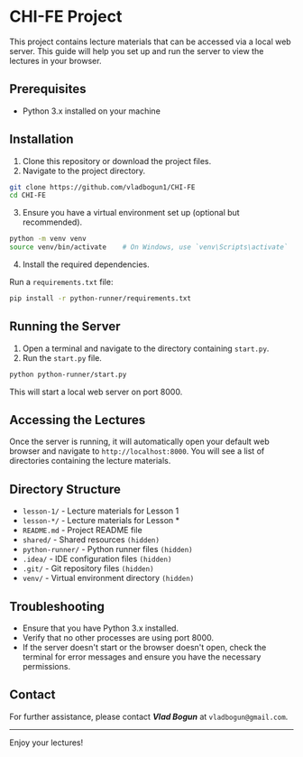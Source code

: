 
# CHI-FE Project

This project contains lecture materials that can be accessed via a local web server. This guide will help you set up and run the server to view the lectures in your browser.

## Prerequisites

- Python 3.x installed on your machine

## Installation

1. Clone this repository or download the project files.
2. Navigate to the project directory.

```bash
git clone https://github.com/vladbogun1/CHI-FE
cd CHI-FE
```

3. Ensure you have a virtual environment set up (optional but recommended).

```bash
python -m venv venv
source venv/bin/activate    # On Windows, use `venv\Scripts\activate`
```

4. Install the required dependencies.

Run a `requirements.txt` file:


```bash
pip install -r python-runner/requirements.txt
```

## Running the Server

1. Open a terminal and navigate to the directory containing `start.py`.
2. Run the `start.py` file.

```bash
python python-runner/start.py
```

This will start a local web server on port 8000.

## Accessing the Lectures

Once the server is running, it will automatically open your default web browser and navigate to `http://localhost:8000`. You will see a list of directories containing the lecture materials.

## Directory Structure

- `lesson-1/` - Lecture materials for Lesson 1
- `lesson-*/` - Lecture materials for Lesson *
- `README.md` - Project README file
- `shared/` - Shared resources `(hidden)`
- `python-runner/` - Python runner files `(hidden)`
- `.idea/` - IDE configuration files `(hidden)`
- `.git/` - Git repository files `(hidden)`
- `venv/` - Virtual environment directory `(hidden)`

## Troubleshooting

- Ensure that you have Python 3.x installed.
- Verify that no other processes are using port 8000.
- If the server doesn't start or the browser doesn't open, check the terminal for error messages and ensure you have the necessary permissions.

## Contact

For further assistance, please contact **_Vlad Bogun_** at `vladbogun@gmail.com`.

---

Enjoy your lectures!
